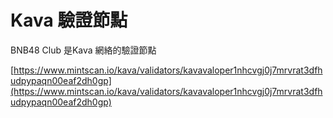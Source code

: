 # Kava 驗證節點

BNB48 Club 是Kava 網絡的驗證節點

[https://www.mintscan.io/kava/validators/kavavaloper1nhcvgj0j7mrvrat3dfhudpypaqn00eaf2dh0gp](https://www.mintscan.io/kava/validators/kavavaloper1nhcvgj0j7mrvrat3dfhudpypaqn00eaf2dh0gp)
